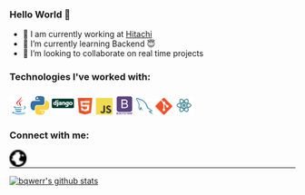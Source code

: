
### Hello World 👋

- 🔭 I am currently working at [Hitachi][hitachi]
- 🌱 I’m currently learning Backend 😇
- 👯 I’m looking to collaborate on real time projects

### **Technologies I've worked with:**  

<img src = 'https://github.com/bqwerr/bqwerr/blob/master/images/java.svg' width='33'/> <img src = 'https://github.com/bqwerr/bqwerr/blob/master/images/python2.png' width='33'/> <img src = 'https://github.com/bqwerr/bqwerr/blob/master/images/django.svg' height='40'/> <img src = 'https://github.com/bqwerr/bqwerr/blob/master/images/html.svg' width='30'/> <img src = 'https://github.com/bqwerr/bqwerr/blob/master/images/js.svg' width='30'/> <img src = 'https://github.com/bqwerr/bqwerr/blob/master/images/bootstrap.svg' width='33'/> <img src = 'https://github.com/bqwerr/bqwerr/blob/master/images/sql.svg' width='30'/> <img src = 'https://github.com/bqwerr/bqwerr/blob/master/images/git.svg' width='30'/> <img src = 'https://github.com/bqwerr/bqwerr/blob/master/images/react.svg' width='33'/>

### Connect with me:

[<img align="left" alt="codeSTACKr.com" width="30px" src="https://raw.githubusercontent.com/iconic/open-iconic/master/svg/globe.svg" />][website]

<br />

---

<p align="left">
  <a href="https://github.com/bqwerr"><img src="https://github-readme-stats.vercel.app/api?username=bqwerr&count_private=true&hide_border=true&show_icons=true&theme=dark" alt="bqwerr's github stats"></a>
</p>


[website]: https://bqwerr.github.io
[linkedin]: https://linkedin.com/
[hitachi]: https://www.hitachivantara.com/
[lichess]: https://lichess.org/@/LazY_KnIghT
[bs]: https://binarysearch.com/@/BruteForce

